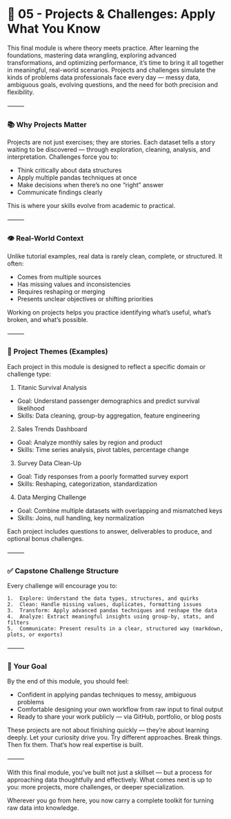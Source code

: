 # 🎯 05 - Projects & Challenges: Apply What You Know

This final module is where theory meets practice. After learning the foundations, mastering data wrangling, exploring advanced transformations, and optimizing performance, it’s time to bring it all together in meaningful, real-world scenarios. Projects and challenges simulate the kinds of problems data professionals face every day — messy data, ambiguous goals, evolving questions, and the need for both precision and flexibility.

⸻

### 📚 Why Projects Matter

Projects are not just exercises; they are stories. Each dataset tells a story waiting to be discovered — through exploration, cleaning, analysis, and interpretation. Challenges force you to:
- Think critically about data structures
- Apply multiple pandas techniques at once
- Make decisions when there’s no one “right” answer
- Communicate findings clearly

This is where your skills evolve from academic to practical.

⸻

### 👁️ Real-World Context

Unlike tutorial examples, real data is rarely clean, complete, or structured. It often:
- Comes from multiple sources
- Has missing values and inconsistencies
- Requires reshaping or merging
- Presents unclear objectives or shifting priorities

Working on projects helps you practice identifying what’s useful, what’s broken, and what’s possible.

⸻

### 🧪 Project Themes (Examples)

Each project in this module is designed to reflect a specific domain or challenge type:

1. Titanic Survival Analysis
- Goal: Understand passenger demographics and predict survival likelihood
- Skills: Data cleaning, group-by aggregation, feature engineering

2. Sales Trends Dashboard
- Goal: Analyze monthly sales by region and product
- Skills: Time series analysis, pivot tables, percentage change

3. Survey Data Clean-Up
- Goal: Tidy responses from a poorly formatted survey export
- Skills: Reshaping, categorization, standardization

4. Data Merging Challenge
- Goal: Combine multiple datasets with overlapping and mismatched keys
- Skills: Joins, null handling, key normalization

Each project includes questions to answer, deliverables to produce, and optional bonus challenges.

⸻

### ✅ Capstone Challenge Structure

Every challenge will encourage you to:

	1.	Explore: Understand the data types, structures, and quirks
	2.	Clean: Handle missing values, duplicates, formatting issues
	3.	Transform: Apply advanced pandas techniques and reshape the data
	4.	Analyze: Extract meaningful insights using group-by, stats, and filters
	5.	Communicate: Present results in a clear, structured way (markdown, plots, or exports)

⸻

### 🎉 Your Goal

By the end of this module, you should feel:
- Confident in applying pandas techniques to messy, ambiguous problems
- Comfortable designing your own workflow from raw input to final output
- Ready to share your work publicly — via GitHub, portfolio, or blog posts

These projects are not about finishing quickly — they’re about learning deeply. Let your curiosity drive you. Try different approaches. Break things. Then fix them. That’s how real expertise is built.

⸻

With this final module, you’ve built not just a skillset — but a process for approaching data thoughtfully and effectively. What comes next is up to you: more projects, more challenges, or deeper specialization.

Wherever you go from here, you now carry a complete toolkit for turning raw data into knowledge.